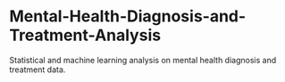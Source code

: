 # Mental-Health-Diagnosis-and-Treatment-Analysis
Statistical and machine learning analysis on mental health diagnosis and treatment data.
